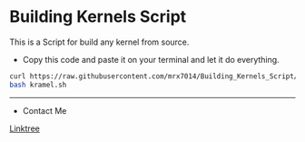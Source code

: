 # Building Kernels Script
This is a Script for build any kernel from source.

- Copy this code and paste it on your terminal and let it do everything.

```sh
curl https://raw.githubusercontent.com/mrx7014/Building_Kernels_Script/main/kramel.sh >> kramel.sh
bash kramel.sh
```
_______

- Contact Me

<a href="linktr.ee/mrx7014">Linktree</a>
